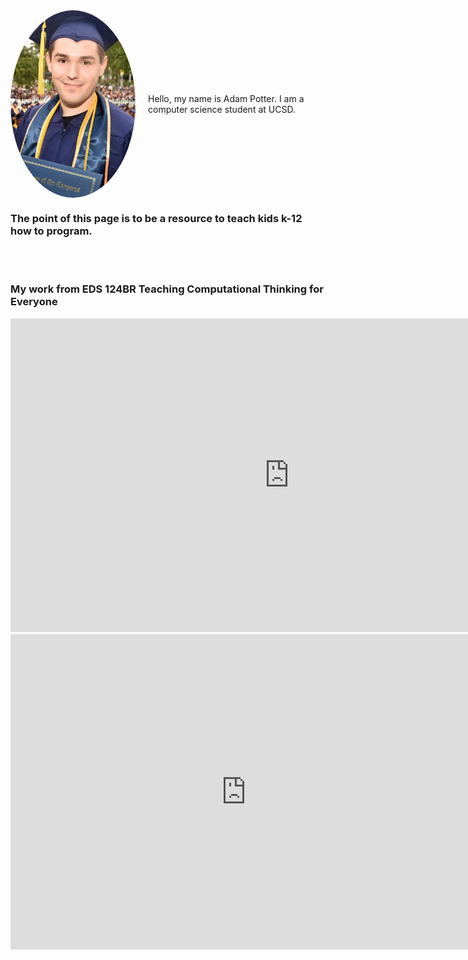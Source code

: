 <div style="display: flex; align-items: center;">
  <img src="./images/IMG_1352.JPG" alt="Adam Potter" style="width: 200px; height: 300px; border-radius: 50%;">
  <p style="margin-left: 20px;">Hello, my name is Adam Potter. I am a computer science student at UCSD. </p>
</div>

### The point of this page is to be a resource to teach kids k-12 how to program.

<br><br>

### My work from EDS 124BR Teaching Computational Thinking for Everyone

<iframe width="892" height="502" src="https://www.youtube.com/embed/_wPauymOLw0" title="Loops" frameborder="0" allow="accelerometer; autoplay; clipboard-write; encrypted-media; gyroscope; picture-in-picture; web-share" allowfullscreen></iframe>

<iframe width="754" height="505" src="https://www.youtube.com/watch?v=ZoHyVPAtGIE" title="Show What You Know: Explain Your Program" frameborder="0" allow="accelerometer; autoplay; clipboard-write; encrypted-media; gyroscope; picture-in-picture; web-share" allowfullscreen></iframe>